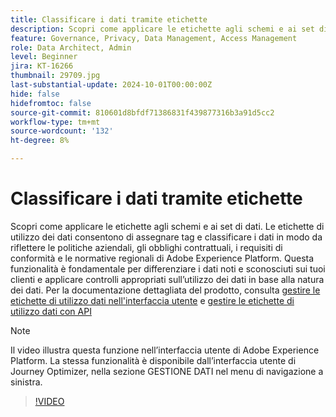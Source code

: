 ```yaml
---
title: Classificare i dati tramite etichette
description: Scopri come applicare le etichette agli schemi e ai set di dati.
feature: Governance, Privacy, Data Management, Access Management
role: Data Architect, Admin
level: Beginner
jira: KT-16266
thumbnail: 29709.jpg
last-substantial-update: 2024-10-01T00:00:00Z
hide: false
hidefromtoc: false
source-git-commit: 810601d8bfdf71386831f439877316b3a91d5cc2
workflow-type: tm+mt
source-wordcount: '132'
ht-degree: 8%

---
```


# Classificare i dati tramite etichette

Scopri come applicare le etichette agli schemi e ai set di dati. Le etichette di utilizzo dei dati consentono di assegnare tag e classificare i dati in modo da riflettere le politiche aziendali, gli obblighi contrattuali, i requisiti di conformità e le normative regionali di Adobe Experience Platform. Questa funzionalità è fondamentale per differenziare i dati noti e sconosciuti sui tuoi clienti e applicare controlli appropriati sull’utilizzo dei dati in base alla natura dei dati. Per la documentazione dettagliata del prodotto, consulta [gestire le etichette di utilizzo dati nell&#39;interfaccia utente](https://experienceleague.adobe.com/docs/experience-platform/data-governance/labels/user-guide.html?lang=it) e [gestire le etichette di utilizzo dati con API](https://experienceleague.adobe.com/docs/experience-platform/data-governance/labels/dataset-api.html)

>[!NOTE]
>
>Il video illustra questa funzione nell’interfaccia utente di Adobe Experience Platform. La stessa funzionalità è disponibile dall’interfaccia utente di Journey Optimizer, nella sezione GESTIONE DATI nel menu di navigazione a sinistra.

>[!VIDEO](https://video.tv.adobe.com/v/29709?learn=on)
